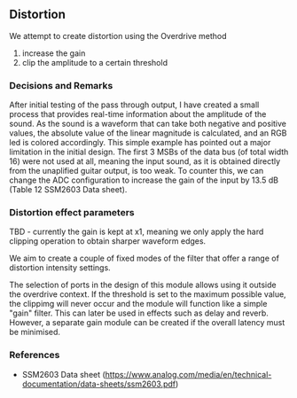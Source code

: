## Distortion
We attempt to create distortion using the Overdrive method
1. increase the gain
2. clip the amplitude to a certain threshold

### Decisions and Remarks
After initial testing of the pass through output, I have created a small process that provides real-time information about the amplitude of the sound. As the sound is a waveform that can take both negative and positive values, the absolute value of the linear magnitude is calculated, and an RGB led is colored accordingly.
This simple example has pointed out a major limitation in the initial design. The first 3 MSBs of the data bus (of total width 16) were not used at all, meaning the input sound, as it is obtained directly from the unaplified guitar output, is too weak. To counter this, we can change the ADC configuration to increase the gain of the input by 13.5 dB (Table 12 SSM2603 Data sheet).

### Distortion effect parameters
TBD - currently the gain is kept at x1, meaning we only apply the hard clipping operation to obtain sharper waveform edges.

We aim to create a couple of fixed modes of the filter that offer a range of distortion intensity settings.

The selection of ports in the design of this module allows using it outside the overdrive context. If the threshold is set to the maximum possible value, the clippimg will never occur and the module will function like a simple "gain" filter. This can later be used in effects such as delay and reverb. However, a separate gain module can be created if the overall latency must be minimised.


### References
* SSM2603 Data sheet (https://www.analog.com/media/en/technical-documentation/data-sheets/ssm2603.pdf)
